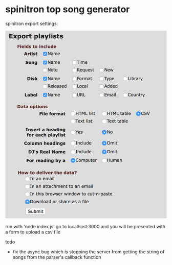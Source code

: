 # spinitron top song generator

spinitron export settings:

![alt text](https://raw.githubusercontent.com/ksdt/spintop/master/spinsettings.png)

run with 'node index.js'
go to localhost:3000 and you will be presented with a form to upload a csv file



todo
* fix the async bug which is stopping the server from getting the string of songs from the parser's callback function
